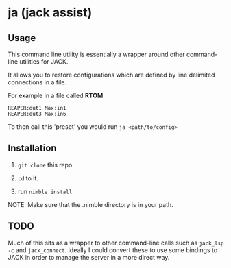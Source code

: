 # ja (jack assist)

## Usage

This command line utility is essentially a wrapper around other command-line utilities for JACK.

It allows you to restore configurations which are defined by line delimited connections in a file.

For example in a file called **RTOM**.
```
REAPER:out1 Max:in1
REAPER:out3 Max:in6
```

To then call this 'preset' you would run `ja <path/to/config>`

## Installation
1. `git clone` this repo.

2. `cd` to it.

3. run `nimble install`

NOTE: Make sure that the .nimble directory is in your path.

## TODO
Much of this sits as a wrapper to other command-line calls such as `jack_lsp -c` and `jack_connect`. Ideally I could convert these to use some bindings to JACK in order to manage the server in a more direct way.
